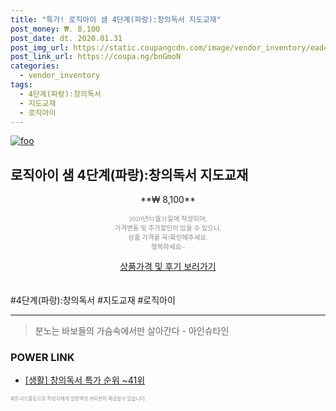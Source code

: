 ```yaml
--- 
title: "특가! 로직아이 샘 4단계(파랑):창의독서 지도교재" 
post_money: ₩. 8,100 
post_date: dt. 2020.01.31 
post_img_url: https://static.coupangcdn.com/image/vendor_inventory/ead4/77c0d8b82ca1df188aba509e26e3d7bee4eb17dfd0f1d233ea32137651ec.jpg 
post_link_url: https://coupa.ng/bnGmoN 
categories: 
  - vendor_inventory 
tags: 
  - 4단계(파랑):창의독서 
  - 지도교재 
  - 로직아이 
--- 
```

[![foo](https://static.coupangcdn.com/image/vendor_inventory/ead4/77c0d8b82ca1df188aba509e26e3d7bee4eb17dfd0f1d233ea32137651ec.jpg)](https://coupa.ng/bnGmoN) 

## 로직아이 샘 4단계(파랑):창의독서 지도교재 
<p style="text-align: center;">**₩ 8,100**</p> 
<p style="text-align: center;"><span style="color: #898c8f; font-family: Georgia,Times,serif; font-size: 0.75em;">2020년01월31일에 작성되어, <br>가격변동 및 추가할인이 있을 수 있으니,<br> 상품 가격을 꼭!확인해주세요.<br>행복하세요~</span> 
</p>	 
<div markdown="0" style="text-align: center;"><a href="https://coupa.ng/bnGmoN" class="btn btn--success">상품가격 및 후기 보러가기</a></div> 
<br><br> 
  #4단계(파랑):창의독서 #지도교재 #로직아이 
<hr> 

> 분노는 바보들의 가슴속에서만 살아간다 - 아인슈타인 


### POWER LINK

* <a href="https://blog.naver.com/sakai111/221790909934" target="_blank"> [생활] 창의독서 특가 순위 ~41위</a>

<span style="color: #898c8f; font-family: Georgia,Times,serif; font-size: 0.55em;">파트너스활동으로 작성자에게 일정액의 커미션이 제공될수 있습니다.</span> 
